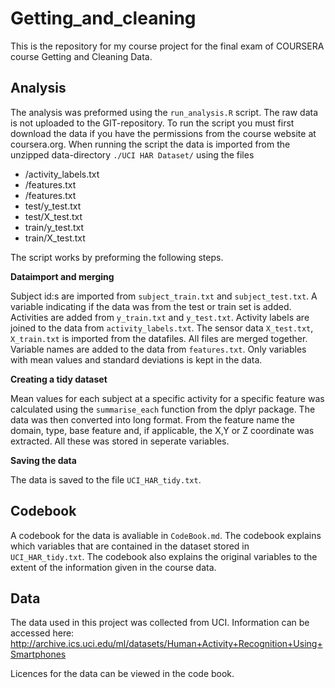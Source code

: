# Getting_and_cleaning
This is the repository for my course project
for the final exam of COURSERA course Getting and Cleaning Data.


## Analysis
The analysis was preformed using the `run_analysis.R` script.
The raw data is not uploaded to the GIT-repository.
To run the script you must first download the data if you have the permissions
from the course website at coursera.org.
When running the script the data is imported from the 
unzipped data-directory `./UCI HAR Dataset/` using the files

* /activity_labels.txt
* /features.txt
* /features.txt
* test/y_test.txt
* test/X_test.txt
* train/y_test.txt
* train/X_test.txt

The script works by preforming the following steps.

**Dataimport and merging**

Subject id:s are imported from `subject_train.txt` and `subject_test.txt`.
A variable indicating if the data was from the test or train set is added.
Activities are added from `y_train.txt` and `y_test.txt`.
Activity labels are joined to the data from `activity_labels.txt`.
The sensor data `X_test.txt`, `X_train.txt` is imported from the datafiles. All files are merged together.
Variable names are added to the data from `features.txt`.
Only variables with mean values and standard deviations is kept in the data.

**Creating a tidy dataset**

Mean values for each subject at a specific activity for a specific feature 
was calculated using the `summarise_each` function from the dplyr package.
The data was then converted into long format. 
From the feature name the domain, type, base feature and, if applicable,
the X,Y or Z coordinate was extracted. All these was stored in seperate variables.

**Saving the data**

The data is saved to the file `UCI_HAR_tidy.txt`.

## Codebook
A codebook for the data is avaliable in `CodeBook.md`.
The codebook explains which variables that are contained in the 
dataset stored in `UCI_HAR_tidy.txt`.
The codebook also explains the original variables to the
extent of the information given in the course data.

## Data
The data used in this project was collected from UCI.
Information can be accessed here:
http://archive.ics.uci.edu/ml/datasets/Human+Activity+Recognition+Using+Smartphones

Licences for the data can be viewed in the code book.